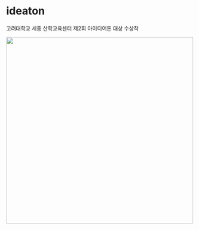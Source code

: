 # ideaton
고려대학교 세종 산학교육센터 제2회 아이디어톤 대상 수상작 



<img width="500" src="https://user-images.githubusercontent.com/70839563/136645408-a16244d4-8fc8-49ff-86fb-e1806e158472.png"></img>
